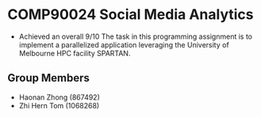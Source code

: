 # COMP90024 Social Media Analytics

- Achieved an overall 9/10
The task in this programming assignment is to implement a parallelized application leveraging the University of Melbourne HPC facility SPARTAN.

## Group Members
- Haonan Zhong (867492)
- Zhi Hern Tom (1068268)
